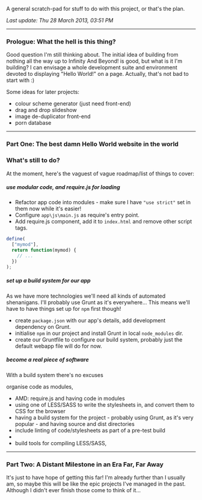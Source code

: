 
A general scratch-pad for stuff to do with this project, or that's the plan.

_Last update: Thu 28 March 2013, 03:51 PM_


---
### Prologue: What the hell is this thing?

Good question I'm still thinking about. The initial idea of building from nothing all the way up to Infinity And Beyond! is good, but what is it I'm building? I can envisage a whole development suite and environment devoted to displaying "Hello World!" on a page. Actually, that's not bad to start with :)

Some ideas for later projects:

- colour scheme generator (just need front-end)
- drag and drop slideshow
- image de-duplicator front-end
- porn database

---

### Part One: The best damn Hello World website in the world

### What's still to do?
At the moment, here's the vaguest of vague roadmap/list of things to cover:

##### use modular code, and require.js for loading
- Refactor app code into modules - make sure I have `"use strict"` set in them now while it's easier!
- Configure `app\js\main.js` as require's entry point.
- Add require.js component, add it to `index.html` and remove other script tags.
  
```js
define(
  ["mymod"],
  return function(mymod) {
    // ...
  })
);
```

##### set up a build system for our app
As we have more technologies we'll need all kinds of automated shenanigans. I'll probably use Grunt as it's everywhere... This means we'll have to have things set up for `npm` first though!

- create `package.json` with our app's details, add development dependency on Grunt.
- initialise `npm` in our project and install Grunt in local `node_modules` dir.
- create our Gruntfile to configure our build system, probably just the default webapp file will do for now.


##### become a real piece of software
With a build system there's no excuses 

 
organise code as modules, 
- AMD: require.js and having code in modules
- using one of LESS/SASS to write the stylesheets in, and convert them to CSS for the browser
- having a build system for the project - probably using Grunt, as it's very popular - and having source and dist directories
- include linting of code/stylesheets as part of a pre-test build
- 
- build tools for compiling LESS/SASS, 




----------
### Part Two: A Distant Milestone in an Era Far, Far Away

It's just to have hope of getting this far! I'm already further than I usually am, so maybe this will be like the epic projects I've managed in the past. Although I didn't ever finish those come to think of it...

